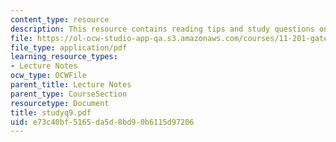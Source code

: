 ```yaml
---
content_type: resource
description: This resource contains reading tips and study questions on session 9.
file: https://ol-ocw-studio-app-qa.s3.amazonaws.com/courses/11-201-gateway-planning-action-fall-2005/e73c40bf5165da5d8bd90b6115d97206_studyq9.pdf
file_type: application/pdf
learning_resource_types:
- Lecture Notes
ocw_type: OCWFile
parent_title: Lecture Notes
parent_type: CourseSection
resourcetype: Document
title: studyq9.pdf
uid: e73c40bf-5165-da5d-8bd9-0b6115d97206
---
```

